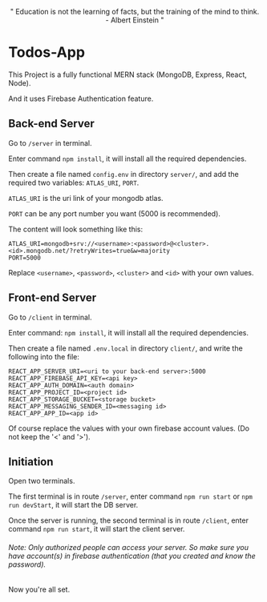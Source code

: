<p align="center">
  " Education is not the learning of facts, but the training of the mind to think. - Albert Einstein "
</p>

# Todos-App

This Project is a fully functional MERN stack (MongoDB, Express, React, Node). 

And it uses Firebase Authentication feature.  

## Back-end Server  

Go to `/server` in terminal.  

Enter command `npm install`, it will install all the required dependencies.  

Then create a file named `config.env` in directory `server/`, and add the required two variables: `ATLAS_URI`, `PORT`.  

`ATLAS_URI` is the uri link of your mongodb atlas.  

`PORT` can be any port number you want (5000 is recommended).  

The content will look something like this:  
```
ATLAS_URI=mongodb+srv://<username>:<password>@<cluster>.<id>.mongodb.net/?retryWrites=true&w=majority  
PORT=5000  
```  
Replace `<username>`, `<password>`, `<cluster>` and `<id>` with your own values.  

## Front-end Server  

Go to `/client` in terminal.  

Enter command: `npm install`, it will install all the required dependencies.  

Then create a file named `.env.local` in directory `client/`, and write the following into the file:  
```
REACT_APP_SERVER_URI=<uri to your back-end server>:5000
REACT_APP_FIREBASE_API_KEY=<api key>
REACT_APP_AUTH_DOMAIN=<auth domain>
REACT_APP_PROJECT_ID=<project id>
REACT_APP_STORAGE_BUCKET=<storage bucket>
REACT_APP_MESSAGING_SENDER_ID=<messaging id>
REACT_APP_APP_ID=<app id>
```  
Of course replace the values with your own firebase account values. (Do not keep the '<' and '>').

## Initiation  

Open two terminals.  

The first terminal is in route `/server`, enter command `npm run start` or `npm run devStart`, it will start the DB server.  

Once the server is running, the second terminal is in route `/client`, enter command `npm run start`, it will start the client server.  

###### Note: Only authorized people can access your server. So make sure you have account(s) in firebase authentication (that you created and know the password).

Now you're all set.
